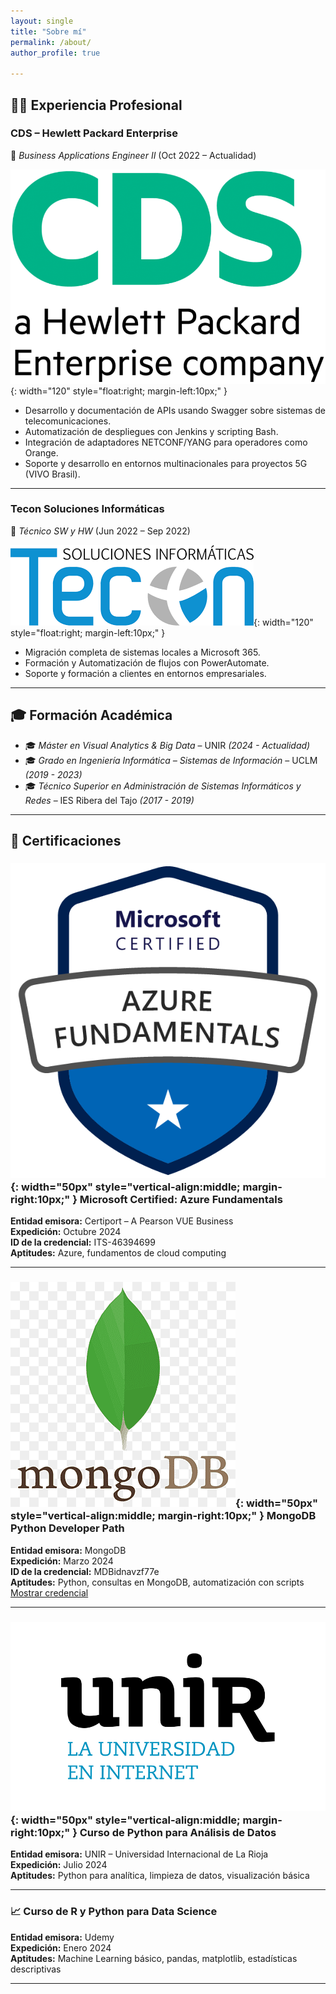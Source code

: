 ```yaml
---
layout: single
title: "Sobre mí"
permalink: /about/
author_profile: true

---
```


## 🧑‍💼 Experiencia Profesional

### CDS – Hewlett Packard Enterprise  
📍 *Business Applications Engineer II* (Oct 2022 – Actualidad)

![HPE logo](/assets/images/cds-hpe.png){: width="120" style="float:right; margin-left:10px;" }

- Desarrollo y documentación de APIs usando Swagger sobre sistemas de telecomunicaciones.
- Automatización de despliegues con Jenkins y scripting Bash.
- Integración de adaptadores NETCONF/YANG para operadores como Orange.
- Soporte y desarrollo en entornos multinacionales para proyectos 5G (VIVO Brasil).

---

### Tecon Soluciones Informáticas  
📍 *Técnico SW y HW* (Jun 2022 – Sep 2022)

![TECON_LOGO](/assets/images/tecon.png){: width="120" style="float:right; margin-left:10px;" }

- Migración completa de sistemas locales a Microsoft 365.
- Formación y Automatización de flujos con PowerAutomate.
- Soporte y formación a clientes en entornos empresariales.
---

## 🎓 Formación Académica

- 🎓 *Máster en Visual Analytics & Big Data* – UNIR *(2024 - Actualidad)*
- 🎓 *Grado en Ingeniería Informática – Sistemas de Información* – UCLM *(2019 - 2023)*
- 🎓 *Técnico Superior en Administración de Sistemas Informáticos y Redes* – IES Ribera del Tajo *(2017 - 2019)*

---

## 📜 Certificaciones

### ![AZ-900](/assets/images/az-900.png){: width="50px" style="vertical-align:middle; margin-right:10px;" } Microsoft Certified: Azure Fundamentals
**Entidad emisora:** Certiport – A Pearson VUE Business  
**Expedición:** Octubre 2024  
**ID de la credencial:** ITS-46394699  
**Aptitudes:** Azure, fundamentos de cloud computing

---

### ![MongoDB](/assets/images/mongo.png){: width="50px" style="vertical-align:middle; margin-right:10px;" } MongoDB Python Developer Path  
**Entidad emisora:** MongoDB  
**Expedición:** Marzo 2024  
**ID de la credencial:** MDBidnavzf77e  
**Aptitudes:** Python, consultas en MongoDB, automatización con scripts  
[Mostrar credencial](https://learn.mongodb.com/c/verified-certificate/MDBidnavzf77e)

---

### ![UNIR](/assets/images/unir-logo.png){: width="50px" style="vertical-align:middle; margin-right:10px;" } Curso de Python para Análisis de Datos  
**Entidad emisora:** UNIR – Universidad Internacional de La Rioja  
**Expedición:** Julio 2024  
**Aptitudes:** Python para analítica, limpieza de datos, visualización básica

---

### 📈 Curso de R y Python para Data Science  
**Entidad emisora:** Udemy  
**Expedición:** Enero 2024  
**Aptitudes:** Machine Learning básico, pandas, matplotlib, estadísticas descriptivas

---
